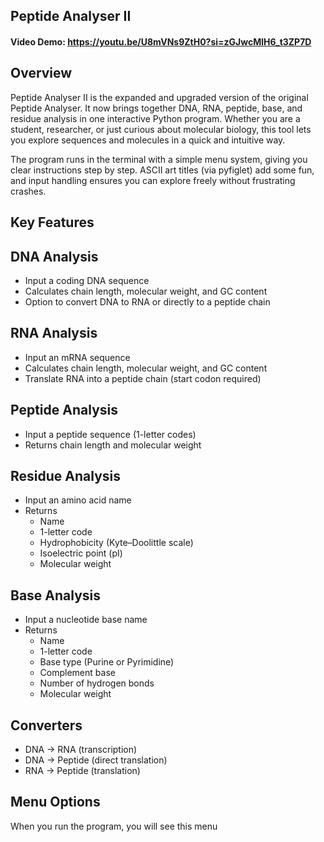 ## Peptide Analyser II

#### Video Demo: https://youtu.be/U8mVNs9ZtH0?si=zGJwcMlH6_t3ZP7D

## Overview
Peptide Analyser II is the expanded and upgraded version of the original Peptide Analyser. It now brings together DNA, RNA, peptide, base, and residue analysis in one interactive Python program. Whether you are a student, researcher, or just curious about molecular biology, this tool lets you explore sequences and molecules in a quick and intuitive way.

The program runs in the terminal with a simple menu system, giving you clear instructions step by step. ASCII art titles (via pyfiglet) add some fun, and input handling ensures you can explore freely without frustrating crashes.

## Key Features
## DNA Analysis
- Input a coding DNA sequence  
- Calculates chain length, molecular weight, and GC content  
- Option to convert DNA to RNA or directly to a peptide chain  

## RNA Analysis
- Input an mRNA sequence  
- Calculates chain length, molecular weight, and GC content  
- Translate RNA into a peptide chain (start codon required)  

## Peptide Analysis
- Input a peptide sequence (1-letter codes)  
- Returns chain length and molecular weight  

## Residue Analysis
- Input an amino acid name  
- Returns  
  - Name  
  - 1-letter code  
  - Hydrophobicity (Kyte–Doolittle scale)  
  - Isoelectric point (pI)  
  - Molecular weight  

## Base Analysis
- Input a nucleotide base name  
- Returns  
  - Name  
  - 1-letter code  
  - Base type (Purine or Pyrimidine)  
  - Complement base  
  - Number of hydrogen bonds  
  - Molecular weight  

## Converters
- DNA → RNA (transcription)  
- DNA → Peptide (direct translation)  
- RNA → Peptide (translation)  

## Menu Options
When you run the program, you will see this menu


